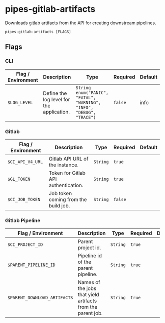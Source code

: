 # pipes-gitlab-artifacts

Downloads gitlab artifacts from the API for creating downstream pipelines.

`pipes-gitlab-artifacts [FLAGS]`

## Flags

### CLI

| Flag / Environment |  Description   |  Type    | Required | Default |
|---------------- | --------------- | --------------- |  --------------- |  --------------- |
| `$LOG_LEVEL` | Define the log level for the application.  | `String`<br/>`enum("PANIC", "FATAL", "WARNING", "INFO", "DEBUG", "TRACE")` | `false` | info |

### Gitlab

| Flag / Environment |  Description   |  Type    | Required | Default |
|---------------- | --------------- | --------------- |  --------------- |  --------------- |
| `$CI_API_V4_URL` | Gitlab API URL of the instance. | `String` | `true` |  |
| `$GL_TOKEN` | Token for Gitlab API authentication. | `String` | `true` |  |
| `$CI_JOB_TOKEN` | Job token coming from the build job. | `String` | `false` |  |

### Gitlab Pipeline

| Flag / Environment |  Description   |  Type    | Required | Default |
|---------------- | --------------- | --------------- |  --------------- |  --------------- |
| `$CI_PROJECT_ID` | Parent project id. | `String` | `true` |  |
| `$PARENT_PIPELINE_ID` | Pipeline id of the parent pipeline. | `String` | `true` |  |
| `$PARENT_DOWNLOAD_ARTIFACTS` | Names of the jobs that yield artifacts from the parent job. | `String` | `true` |  |
